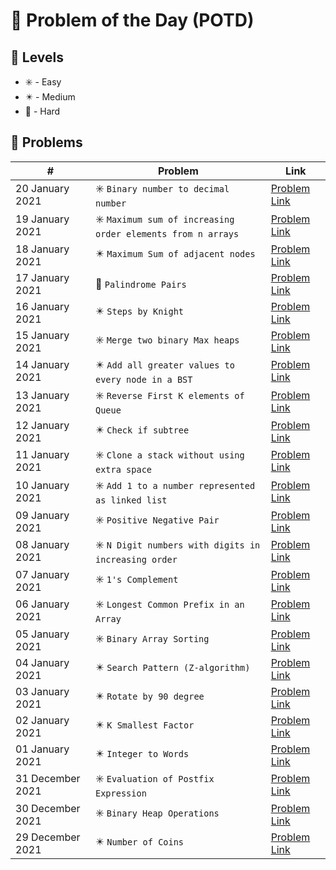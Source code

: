 # 📅 Problem of the Day (POTD)

## 💠 Levels

- ✳️ - Easy
- ✴️ - Medium
- 🔺 - Hard

## 💠 Problems

|      #          |Problem                          |Link                         |
|----------------|-------------------------------|-----------------------------|
|20 January 2021|✳️️ `Binary number to decimal number` | [Problem Link](https://practice.geeksforgeeks.org/problems/binary-number-to-decimal-number3525/1)|
|19 January 2021|✳️️ `Maximum sum of increasing order elements from n arrays` | [Problem Link](https://practice.geeksforgeeks.org/problems/maximum-sum-of-increasing-order-elements-from-n-arrays4848/1)|
|18 January 2021|✴️️️️️ `Maximum Sum of adjacent nodes` | [Problem Link](https://practice.geeksforgeeks.org/problems/maximum-sum-of-non-adjacent-nodes/1)|
|17 January 2021|🔺️️️ `Palindrome Pairs` | [Problem Link](https://practice.geeksforgeeks.org/problems/palindrome-pairs/1)|
|16 January 2021|✴️️️ `Steps by Knight` | [Problem Link](https://practice.geeksforgeeks.org/problems/steps-by-knight5927/1)|
|15 January 2021|✳️️ `Merge two binary Max heaps` | [Problem Link](https://practice.geeksforgeeks.org/problems/merge-two-binary-max-heap0144/1)|
|14 January 2021|✴️ `Add all greater values to every node in a BST` | [Problem Link](https://practice.geeksforgeeks.org/problems/add-all-greater-values-to-every-node-in-a-bst/1)|
|13 January 2021|✳️ `Reverse First K elements of Queue` | [Problem Link](https://practice.geeksforgeeks.org/problems/reverse-first-k-elements-of-queue/1)|
|12 January 2021|✴️ `Check if subtree` | [Problem Link](https://practice.geeksforgeeks.org/problems/check-if-subtree/1)|
|11 January 2021|✳️ `Clone a stack without using extra space` | [Problem Link](https://practice.geeksforgeeks.org/problems/clone-a-stack-without-usinig-extra-space/1)|
|10 January 2021|✳️ `Add 1 to a number represented as linked list` | [Problem Link](https://practice.geeksforgeeks.org/problems/add-1-to-a-number-represented-as-linked-list/1)|
|09 January 2021|✳️ `Positive Negative Pair` | [Problem Link](https://practice.geeksforgeeks.org/problems/positive-negative-pair5209/1)|
|08 January 2021|✳️ `N Digit numbers with digits in increasing order` | [Problem Link](https://practice.geeksforgeeks.org/problems/n-digit-numbers-with-digits-in-increasing-order5903/1)|
|07 January 2021|✳️ `1's Complement` | [Problem Link](https://practice.geeksforgeeks.org/problems/1s-complement2819/1)|
|06 January 2021|✳️ `Longest Common Prefix in an Array` | [Problem Link](https://practice.geeksforgeeks.org/problems/longest-common-prefix-in-an-array5129/1)|
|05 January 2021|✳️ `Binary Array Sorting` | [Problem Link](https://practice.geeksforgeeks.org/problems/binary-array-sorting-1587115620/1)|
|04 January 2021|✴️ `Search Pattern (Z-algorithm) ` | [Problem Link](https://practice.geeksforgeeks.org/problems/8dcd25918295847b4ced54055eae35a8501181c1/1)|
|03 January 2021|✴️ `Rotate by 90 degree` | [Problem Link](https://practice.geeksforgeeks.org/problems/rotate-by-90-degree0356/1#)|
|02 January 2021|✴️ `K Smallest Factor` | [Problem Link](https://practice.geeksforgeeks.org/problems/kth-smallest-factor2345/1#)           |
|01 January 2021|✴️ `Integer to Words` | [Problem Link](https://practice.geeksforgeeks.org/problems/number-to-words0335/1#)           |
|31 December 2021 | ✳️ `Evaluation of Postfix Expression`|[Problem Link](https://practice.geeksforgeeks.org/problems/evaluation-of-postfix-expression1735/1)           |
|30 December 2021| ✳️ `Binary Heap Operations`|[Problem Link](https://practice.geeksforgeeks.org/problems/operations-on-binary-min-heap/1)           |
|29 December 2021|✴️ `Number of Coins`            |[Problem Link](https://practice.geeksforgeeks.org/problems/number-of-coins1824/1)           |
